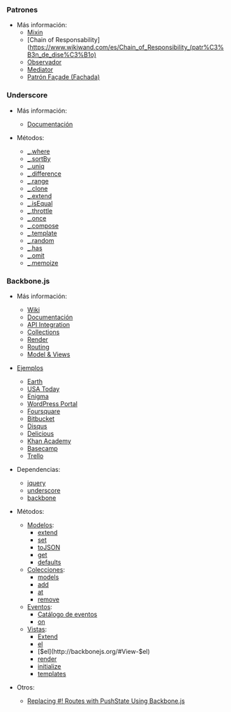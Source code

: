 ### Patrones

- Más información:
    - [Mixin](https://www.wikiwand.com/es/Mixin)
    - [Chain of Responsability](https://www.wikiwand.com/es/Chain_of_Responsibility_(patr%C3%B3n_de_dise%C3%B1o)
    - [Observador](https://www.wikiwand.com/es/Observer_(patr%C3%B3n_de_dise%C3%B1o))
    - [Mediator](https://www.wikiwand.com/es/Mediator_(patr%C3%B3n_de_dise%C3%B1o))
    - [Patrón Façade (Fachada)](https://www.wikiwand.com/es/Iterador_(patr%C3%B3n_de_dise%C3%B1o))


### Underscore

- Más información:
    - [Documentación](http://underscorejs.org/)

- Métodos:
    - [_.where](http://underscorejs.org/#where)
    - [_.sortBy](http://underscorejs.org/#sortBy)
    - [_.uniq](http://underscorejs.org/#uniq)
    - [_.difference](http://underscorejs.org/#difference)
    - [_.range](http://underscorejs.org/#range)
    - [_.clone](http://underscorejs.org/#clone)
    - [_.extend](http://underscorejs.org/#extend)
    - [_.isEqual](http://underscorejs.org/#isEqual)
    - [_.throttle](http://underscorejs.org/#throttle)
    - [_.once](http://underscorejs.org/#once)
    - [_.compose](http://underscorejs.org/#compose)
    - [_.template](http://underscorejs.org/#template)
    - [_.random](http://underscorejs.org/#random)
    - [_.has](http://underscorejs.org/#has)
    - [_.omit](http://underscorejs.org/#omit)
    - [_.memoize](http://underscorejs.org/#memoize)


### Backbone.js

- Más información:
    - [Wiki](https://github.com/jashkenas/backbone/wiki/Tutorials%2C-blog-posts-and-example-sites)
    - [Documentación](http://backbonejs.org/)
    - [API Integration](http://backbonejs.org/#API-integration)
    - [Collections](http://backbonejs.org/#Model-Collections)
    - [Render](http://backbonejs.org/#View-rendering)
    - [Routing](http://backbonejs.org/#Routing)
    - [Model & Views](http://backbonejs.org/#Model-View-separation)

- [Ejemplos](http://backbonejs.org/#examples)
    - [Earth](http://earth.nullschool.net/#current/wind/surface/level/orthographic)
    - [USA Today](http://www.usatoday.com/)
    - [Enigma](http://enigma.io/)
    - [WordPress Portal](https://es.wordpress.com/)
    - [Foursquare](https://es.foursquare.com/)
    - [Bitbucket](https://bitbucket.org/)
    - [Disqus](https://disqus.com/)
    - [Delicious](https://delicious.com/)
    - [Khan Academy](https://www.khanacademy.org/)
    - [Basecamp](https://basecamp.com/)
    - [Trello](https://trello.com/)

- Dependencias:
    - [jquery](https://cdnjs.cloudflare.com/ajax/libs/jquery/1.11.3/jquery.min.js)
    - [underscore](https://cdnjs.cloudflare.com/ajax/libs/underscore.js/1.8.3/underscore-min.js)
    - [backbone](https://cdnjs.cloudflare.com/ajax/libs/backbone.js/1.2.3/backbone-min.js)

- Métodos:
    - [Modelos](http://backbonejs.org/#Model):
        - [extend](http://backbonejs.org/#Model-extend)
        - [set](http://backbonejs.org/#Model-set)
        - [toJSON](http://backbonejs.org/#Model-toJSON)
        - [get](http://backbonejs.org/#Model-get)
        - [defaults](http://backbonejs.org/#Model-defaults)
    - [Colecciones](http://backbonejs.org/#Collection):
        - [models](http://backbonejs.org/#Collection-models)
        - [add](http://backbonejs.org/#Collection-add)
        - [at](http://backbonejs.org/#Collection-at)
        - [remove](http://backbonejs.org/#Collection-remove)
    - [Eventos](http://backbonejs.org/#Events):
        - [Catálogo de eventos](http://backbonejs.org/#Events-catalog) 
        - [on](http://backbonejs.org/#Events-on)
    - [Vistas](http://backbonejs.org/#View):
        - [Extend](http://backbonejs.org/#View-extend)
        - [el](http://backbonejs.org/#View-el)
        - [$el](http://backbonejs.org/#View-$el)
        - [render](http://backbonejs.org/#View-render)
        - [initialize](http://backbonejs.org/#View-constructor)
        - [templates](http://backbonejs.org/#View-templates)

- Otros:
    - [Replacing #! Routes with PushState Using Backbone.js](http://artsy.github.io/blog/2012/06/25/replacing-hashbang-routes-with-pushstate/) 